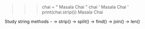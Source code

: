 >>> chai = "  Masala Chai  "
>>> chai
'  Masala Chai  '
>>> print(chai.strip())
Masala Chai
>>> 

Study string methods - 
-> strip()
-> split()
-> find()
-> join()
-> len()